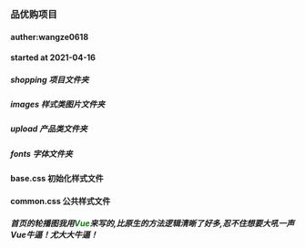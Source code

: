 ### 品优购项目
#### auther:wangze0618
#### started at 2021-04-16


##### shopping 项目文件夹
##### images 样式类图片文件夹
##### upload 产品类文件夹
##### fonts 字体文件夹

#### base.css 初始化样式文件
#### common.css 公共样式文件

##### 首页的轮播图我用<font color=green>Vue</font>来写的,比原生的方法逻辑清晰了好多,忍不住想要大吼一声 Vue牛逼！尤大大牛逼！